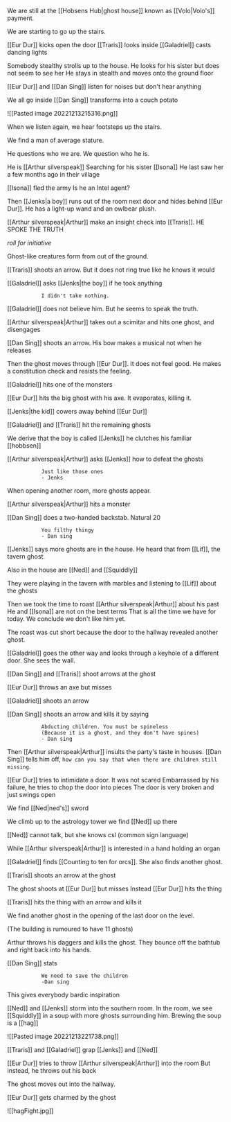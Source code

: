 We are still at the [[Hobsens Hub|ghost house]] known as [[Volo|Volo's]] payment.

We are starting to go up the stairs.

[[Eur Dur]] kicks open the door
[[Traris]] looks inside
[[Galadriel]] casts dancing lights

Somebody stealthy strolls up to the house.
He looks for his sister but does not seem to see her
He stays in stealth and moves onto the ground floor

[[Eur Dur]] and [[Dan Sing]] listen for noises but don't hear anything

We all go inside
[[Dan Sing]] transforms into a couch potato

![[Pasted image 20221213215316.png]]

When we listen again, we hear footsteps up the stairs.

We find a man of average stature.

He questions who we are.
We question who he is.

He is [[Arthur silverspeak]]
Searching for his sister [[Isona]]
He last saw her a few months ago in their village

[[Isona]] fled the army
Is he an Intel agent?

Then [[Jenks|a boy]] runs out of the room next door and hides behind [[Eur Dur]].
He has a light-up wand and an owlbear plush.

[[Arthur silverspeak|Arthur]] make an insight check into [[Traris]]. HE SPOKE THE TRUTH

*roll for initiative*

Ghost-like creatures form from out of the ground.

[[Traris]] shoots an arrow. But it does not ring true like he knows it would

[[Galadriel]] asks [[Jenks|the boy]] if he took anything

               I didn't take nothing.

[[Galadriel]] does not believe him. But he seems to speak the truth.

[[Arthur silverspeak|Arthur]] takes out a scimitar and hits one ghost, and disengages

[[Dan Sing]] shoots an arrow. His bow makes a musical not when he releases

Then the ghost moves through [[Eur Dur]]. It does not feel good. He makes a constitution check and resists the feeling.

[[Galadriel]] hits one of the monsters

[[Eur Dur]] hits the big ghost with his axe. It evaporates, killing it.

[[Jenks|the kid]] cowers away behind [[Eur Dur]]

[[Galadriel]] and [[Traris]] hit the remaining ghosts

We derive that the boy is called [[Jenks]] he clutches his familiar [[hobbsen]]

[[Arthur silverspeak|Arthur]] asks [[Jenks]] how to defeat the ghosts

               Just like those ones
               - Jenks

When opening another room, more ghosts appear.

[[Arthur silverspeak|Arthur]] hits a monster

[[Dan Sing]] does a two-handed backstab.
Natural 20

               You filthy thingy
               - Dan sing


[[Jenks]] says more ghosts are in the house.
He heard that from [[Lif]], the tavern ghost.

Also in the house are [[Ned]] and [[Squiddly]]

They were playing in the tavern with marbles and listening to [[Lif]] about the ghosts

Then we took the time to roast [[Arthur silverspeak|Arthur]] about his past
He and [[Isona]] are not on the best terms
That is all the time we have for today. We conclude we don't like him yet.

The roast was cut short because the door to the hallway revealed another ghost.

[[Galadriel]] goes the other way and looks through a keyhole of a different door.
She sees the wall.

[[Dan Sing]] and [[Traris]] shoot arrows at the ghost

[[Eur Dur]] throws an axe but misses

[[Galadriel]] shoots an arrow

[[Dan Sing]] shoots an arrow and kills it by saying

               Abducting children. You must be spineless
               (Because it is a ghost, and they don't have spines)
               - Dan sing

Then [[Arthur silverspeak|Arthur]] insults the party's taste in houses.
[[Dan Sing]] tells him off, `how can you say that when there are children still missing`.

[[Eur Dur]] tries to intimidate a door. It was not scared
Embarrassed by his failure, he tries to chop the door into pieces
The door is very broken and just swings open

We find [[Ned|ned's]] sword

We climb up to the astrology tower we find [[Ned]] up there

[[Ned]] cannot talk, but she knows csl (common sign language)

While [[Arthur silverspeak|Arthur]] is interested in a hand holding an organ

[[Galadriel]] finds [[Counting to ten for orcs]]. She also finds another ghost.

[[Traris]] shoots an arrow at the ghost

The ghost shoots at [[Eur Dur]] but misses
Instead [[Eur Dur]] hits the thing

[[Traris]] hits the thing with an arrow and kills it

We find another ghost in the opening of the last door on the level.

(The building is rumoured to have 11 ghosts)

Arthur throws his daggers and kills the ghost. They bounce off the bathtub and right back into his hands.

[[Dan Sing]] stats 

               We need to save the children
               -Dan sing
This gives everybody bardic inspiration

[[Ned]] and [[Jenks]] storm into the southern room.
In the room, we see [[Squiddly]] in a soup with more ghosts surrounding him.
Brewing the soup is a [[hag]] 

![[Pasted image 20221213221738.png]]

[[Traris]] and [[Galadriel]] grap [[Jenks]] and [[Ned]] 

[[Eur Dur]] tries to throw [[Arthur silverspeak|Arthur]] into the room
But instead, he throws out his back

The ghost moves out into the hallway.

[[Eur Dur]] gets charmed by the ghost

![[hagFight.jpg]]